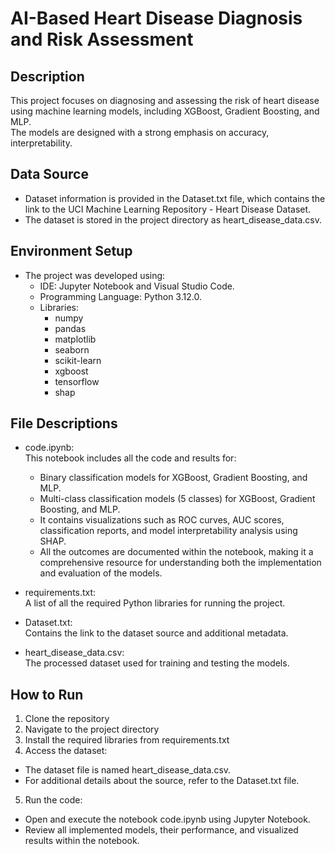 # AI-Based Heart Disease Diagnosis and Risk Assessment

##  Description

This project focuses on diagnosing and assessing the risk of heart disease using machine learning models, including XGBoost, Gradient Boosting, and MLP.  
The models are designed with a strong emphasis on accuracy, interpretability.

## Data Source

- Dataset information is provided in the Dataset.txt file, which contains the link to the UCI Machine Learning Repository - Heart Disease Dataset.  
- The dataset is stored in the project directory as heart_disease_data.csv.

##  Environment Setup

- The project was developed using:  
  - IDE: Jupyter Notebook and Visual Studio Code.  
  - Programming Language: Python 3.12.0.  
  - Libraries:  
    - numpy
    - pandas
    - matplotlib
    - seaborn
    - scikit-learn
    - xgboost
    - tensorflow
    - shap

##  File Descriptions

- code.ipynb:  
  This notebook includes all the code and results for:  
  - Binary classification models for XGBoost, Gradient Boosting, and MLP.  
  - Multi-class classification models (5 classes) for XGBoost, Gradient Boosting, and MLP.  
  - It contains visualizations such as ROC curves, AUC scores, classification reports, and model interpretability analysis using SHAP.  
  - All the outcomes are documented within the notebook, making it a comprehensive resource for understanding both the implementation and evaluation of the models.

- requirements.txt:  
  A list of all the required Python libraries for running the project.

- Dataset.txt:  
  Contains the link to the dataset source and additional metadata.

- heart_disease_data.csv:  
  The processed dataset used for training and testing the models.

## How to Run

1. Clone the repository
2. Navigate to the project directory
3.	Install the required libraries from requirements.txt
4.	Access the dataset:
- 	The dataset file is named heart_disease_data.csv.
- 	For additional details about the source, refer to the Dataset.txt file.
5.	Run the code:
 -   Open and execute the notebook code.ipynb using Jupyter Notebook.
 -   Review all implemented models, their performance, and visualized results within the notebook.
